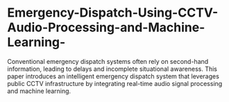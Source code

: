 # Emergency-Dispatch-Using-CCTV-Audio-Processing-and-Machine-Learning-
Conventional emergency dispatch systems often rely on second-hand information, leading to delays and incomplete situational awareness. This paper introduces an intelligent emergency dispatch system that leverages public CCTV infrastructure by integrating real-time audio signal processing and machine learning.
